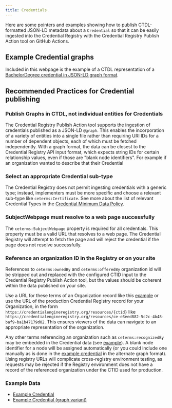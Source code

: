 ```yaml
---
title: Credentials
---
```


Here are some pointers and examples showing how to publish CTDL-formatted
JSON-LD metadata about a `Credential` so that it can be easily ingested into the
Credential Registry with the Credential Registry Publish Action tool on GitHub
Actions.

## Example Credential graphs

Included in this webpage is the example of a CTDL representation of a
[BachelorDegree credential in JSON-LD graph format](1/Credential-1-graph.json).

## Recommended Practices for Credential publishing

### Publish Graphs in CTDL, not individual entities for Credentials

The Credential Registry Publish Action tool supports the ingestion of
credentials published as a JSON-LD `@graph`. This enables the incorporation of a
variety of entities into a single file rather than requiring URI IDs for a
number of dependent objects, each of which must be fetched independently. With a
graph format, the data can be closest to the Credential Registry API input
format, which expects string IDs for certain relationship values, even if those
are "blank node identifiers". For example if an organization wanted to describe
that their Credential

### Select an appropriate Credential sub-type

The Credential Registry does not permit ingesting credentials with a generic
type; instead, implementers must be more specific and choose a relevant sub-type
like `ceterms:Certificate`. See more about the list of relevant Credential Types
in the
[Credential Minimum Data Policy](https://credreg.net/registry/policy#credential_required).

### SubjectWebpage must resolve to a web page successfully

The `ceterms:SubjectWebpage` property is required for all credentials. This
property must be a valid URL that resolves to a web page. The Credential
Registry will attempt to fetch the page and will reject the credential if the
page does not resolve successfully.

### Reference an organization ID in the Registry or on your site

References to `ceterms:ownedBy` and `ceterms:offeredBy` organization id will be
stripped out and replaced with the configured CTID input to the Credential
Registry Publish Action tool, but the values should be coherent within the data
published on your site.

Use a URL for these terms of an Organization record like this
[example](../Organization/1/Organization-1.json) or use the URL of the
production Credential Registry record for your Organization, in the form
`https://credentialengineregistry.org/resources/{ctid}` like
`https://credentialengineregistry.org/resources/ce-e3eed882-5c2c-4b48-baf9-ba1b47179d02`.
This ensures viewers of the data can navigate to an appropriate representation
of the organization.

Any other terms referencing an organization such as `ceterms:recognizedBy` may
be embedded in the Credential data (see [example](1/Credential-1.json)). A blank
node identifier for a node will be assigned automatically (or you could include
one manually as is done in the [example credential](1/Credential-1-graph.json)
in the alternate graph format). Using registry URLs will complicate
cross-registry environment testing, as requests may be rejected if the Registry
environment does not have a record of the referenced organization under the CTID
used for production.

### Example Data

- [Example Credential](1/Credential-1.json)
- [Example Credential (graph variant)](1/Credential-1-graph.json)
